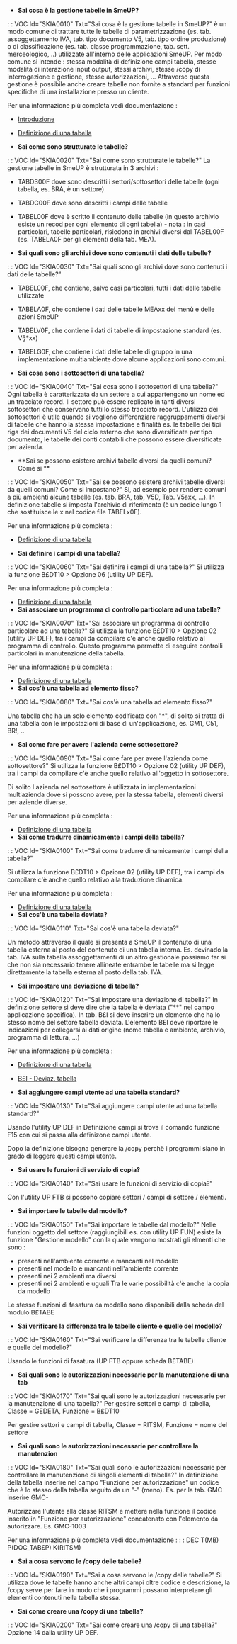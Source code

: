 - **Sai cosa è la gestione tabelle in SmeUP?**

 :  : VOC Id="SKIA0010" Txt="Sai cosa è la gestione tabelle in SmeUP?"
è un modo comune di trattare tutte le tabelle di parametrizzazione (es. tab. assoggettamento IVA, tab. tipo documento V5, tab. tipo ordine produzione) o di classificazione (es. tab. classe programmazione, tab. sett. merceologico, ..) utilizzate all'interno delle applicazioni SmeUP.
Per modo comune si intende :  stessa modalità di definizione campi tabella, stesse modalità di interazione input output, stessi archivi, stesse /copy di interrogazione e gestione, stesse autorizzazioni, ...
Attraverso questa gestione è possibile anche creare tabelle non fornite a standard per funzioni specifiche di una installazione presso un cliente.

Per una informazione più completa vedi documentazione : 
- [Introduzione](Sorgenti/DOC/TA/B£AMO/B£TABE_01)
- [Definizione di una tabella](Sorgenti/DOC/TA/B£AMO/B£TABE_02)

- **Sai come sono strutturate le tabelle?**

 :  : VOC Id="SKIA0020" Txt="Sai come sono strutturate le tabelle?"
La gestione tabelle in SmeUP è strutturata in 3 archivi : 
- TABDS00F dove sono descritti i settori/sottosettori delle tabelle (ogni tabella, es. BRA, è un settore)
- TABDC00F dove sono descritti i campi delle tabelle
- TABEL00F dove è scritto il contenuto delle tabelle (in questo archivio esiste un recod per ogni elemento di ogni tabella) - nota :  in casi particolari, tabelle particolari, risiedono in archivi diversi dal TABEL00F (es. TABELA0F per gli elementi della tab. MEA).

- **Sai quali sono gli archivi dove sono contenuti i dati delle tabelle?**

 :  : VOC Id="SKIA0030" Txt="Sai quali sono gli archivi dove sono contenuti i dati delle tabelle?"
- TABEL00F, che contiene, salvo casi particolari, tutti i dati delle tabelle utilizzate
- TABELA0F, che contiene i dati delle tabelle MEAxx dei menù e delle azioni SmeUP
- TABELV0F, che contiene i dati di tabelle di impostazione standard (es. V§*xx)
- TABELG0F, che contiene i dati delle tabelle di gruppo in una implementazione multiambiente dove alcune applicazioni sono comuni.

- **Sai cosa sono i sottosettori di una tabella?**

 :  : VOC Id="SKIA0040" Txt="Sai cosa sono i sottosettori di una tabella?"
Ogni tabella è caratterizzata da un settore a cui appartengono un nome ed un tracciato record. Il settore può essere replicato in tanti diversi sottosettori che conservano tutti lo stesso tracciato record.
L'utilizzo dei sottosettori è utile quando si vogliono differenziare raggruppamenti diversi di tabelle che hanno la stessa impostazione e finalità es. le tabelle dei tipi riga dei documenti V5 del ciclo esterno che sono diversificate per tipo documento, le tabelle dei conti contabili che possono essere diversificate per azienda.

- **Sai se possono esistere archivi tabelle diversi da quelli comuni? Come si **

 :  : VOC Id="SKIA0050" Txt="Sai se possono esistere archivi tabelle diversi da quelli comuni? Come si impostano?"
Si, ad esempio per rendere comuni a più ambienti alcune tabelle (es. tab. BRA, tab, V5D, Tab. V5axx, ...).
In definizione tabelle si imposta l'archivio di riferimento (è un codice lungo 1 che sostituisce le x nel codice file TABELx0F).

Per una informazione più completa : 
- [Definizione di una tabella](Sorgenti/DOC/TA/B£AMO/B£TABE_02)

- **Sai definire i campi di una tabella?**

 :  : VOC Id="SKIA0060" Txt="Sai definire i campi di una tabella?"
Si utilizza la funzione B£DT10 > Opzione 06 (utility UP DEF).

Per una informazione più completa : 
- [Definizione di una tabella](Sorgenti/DOC/TA/B£AMO/B£TABE_02)
- **Sai associare un programma di controllo particolare ad una tabella?**

 :  : VOC Id="SKIA0070" Txt="Sai associare un programma di controllo particolare ad una tabella?"
Si utilizza la funzione B£DT10 > Opzione 02 (utility UP DEF), tra i campi da compilare c'è anche quello relativo al programma di controllo. Questo programma permette di eseguire controlli particolari in manutenzione della tabella.

Per una informazione più completa : 
- [Definizione di una tabella](Sorgenti/DOC/TA/B£AMO/B£TABE_02)
- **Sai cos'è una tabella ad elemento fisso?**

 :  : VOC Id="SKIA0080" Txt="Sai cos'è una tabella ad elemento fisso?"

Una tabella che ha un solo elemento codificato con "*", di solito si tratta di una tabella con le impostazioni di base di un'applicazione, es. GM1, C51, BR!, ..
- **Sai come fare per avere l'azienda come sottosettore?**

 :  : VOC Id="SKIA0090" Txt="Sai come fare per avere l'azienda come sottosettore?"
Si utilizza la funzione B£DT10 > Opzione 02 (utility UP DEF), tra i campi da compilare c'è anche quello relativo all'oggetto in sottosettore.

Di solito l'azienda nel sottosettore è utilizzata in implementazioni multiazienda dove si possono avere, per la stessa tabella, elementi diversi per aziende diverse.

Per una informazione più completa : 
- [Definizione di una tabella](Sorgenti/DOC/TA/B£AMO/B£TABE_02)
- **Sai come tradurre dinamicamente i campi della tabella?**

 :  : VOC Id="SKIA0100" Txt="Sai come tradurre dinamicamente i campi della tabella?"

Si utilizza la funzione B£DT10 > Opzione 02 (utility UP DEF), tra i campi da compilare c'è anche quello relativo alla traduzione dinamica.

Per una informazione più completa : 
- [Definizione di una tabella](Sorgenti/DOC/TA/B£AMO/B£TABE_02)
- **Sai cos'è una tabella deviata?**

 :  : VOC Id="SKIA0110" Txt="Sai cos'è una tabella deviata?"

Un metodo attraverso il quale si presenta a SmeUP il contenuto di una tabella esterna al posto del contenuto di una tabella interna.
Es. devinado la tab. IVA sulla tabella assoggettamenti di un altro gestionale possiamo far si che non sia necessario tenere allineate entrambe le tabelle ma si legge direttamente la tabella esterna al posto della tab. IVA.

- **Sai impostare una deviazione di tabella?**

 :  : VOC Id="SKIA0120" Txt="Sai impostare una deviazione di tabella?"
In definizione settore si deve dire che la tabella è deviata ("**" nel campo applicazione specifica).
In tab. B£I si deve inserire un elemento che ha lo stesso nome del settore tabella deviata.
L'elemento B£I deve riportare le indicazioni per collegarsi ai dati origine (nome tabella e ambiente, archivio, programma di lettura, ...)

Per una informazione più completa : 
- [Definizione di una tabella](Sorgenti/DOC/TA/B£AMO/B£TABE_02)
- [B£I - Deviaz. tabella](Sorgenti/OG/TA/TA_B£I)

- **Sai aggiungere campi utente ad una tabella standard?**

 :  : VOC Id="SKIA0130" Txt="Sai aggiungere campi utente ad una tabella standard?"

Usando l'utility UP DEF in Definizione campi si trova il comando funzione F15 con cui si passa alla definizone campi utente.

Dopo la definizione bisogna generare la /copy perchè i programmi siano in grado di leggere questi campi utente.
- **Sai usare le funzioni di servizio di copia?**

 :  : VOC Id="SKIA0140" Txt="Sai usare le funzioni di servizio di copia?"

Con l'utility UP FTB si possono copiare settori / campi di settore / elementi.
- **Sai importare le tabelle dal modello?**

 :  : VOC Id="SKIA0150" Txt="Sai importare le tabelle dal modello?"
Nelle funzioni oggetto del settore (raggiungibili es. con utility UP FUN) esiste la funzione "Gestione modello" con la quale vengono mostrati gli elmenti che sono : 
- presenti nell'ambiente corrente e mancanti nel modello
- presenti nel modello e mancanti nell'ambiente corrente
- presenti nei 2 ambienti ma diversi
- presenti nei 2 ambienti e uguali
Tra le varie possibilità c'è anche la copia da modello

Le stesse funzioni di fasatura da modello sono disponibili dalla scheda del modulo B£TABE

- **Sai verificare la differenza tra le tabelle cliente e quelle del modello?**

 :  : VOC Id="SKIA0160" Txt="Sai verificare la differenza tra le tabelle cliente e quelle del modello?"

Usando le funzioni di fasatura (UP FTB oppure scheda B£TABE)
- **Sai quali sono le autorizzazioni necessarie per la manutenzione di una tab**

 :  : VOC Id="SKIA0170" Txt="Sai quali sono le autorizzazioni necessarie per la manutenzione di una tabella?"
Per gestire settori e campi di tabella, Classe = GEDETA, Funzione = B£DT10

Per gestire settori e campi di tabella, Classe = RITSM, Funzione = nome del settore


- **Sai quali sono le autorizzazioni necessarie per controllare la manutenzion**

 :  : VOC Id="SKIA0180" Txt="Sai quali sono le autorizzazioni necessarie per controllare la manutenzione di singoli elementi di tabella?"
In definizione della tabella inserire nel campo "Funzione per autorizzazione" un codice che è lo stesso della tabella seguito da un "-" (meno).
Es. per la tab. GMC inserire GMC-

Autorizzare l'utente alla classe RITSM e mettere nella funzione il codice inserito in "Funzione per autorizzazione" concatenato con l'elemento da autorizzare.
Es. GMC-1003

Per una informazione più completa vedi documentazione : 
 :  : DEC T(MB) P(DOC_TAB£P) K(RITSM)
- **Sai a cosa servono le /copy delle tabelle?**

 :  : VOC Id="SKIA0190" Txt="Sai a cosa servono le /copy delle tabelle?"
Si utilizza dove le tabelle hanno anche altri campi oltre codice e descrizione, la /copy serve per fare in modo che i programmi possano interpretare gli elementi contenuti nella tabella stessa.
- **Sai come creare una /copy di una tabella?**

 :  : VOC Id="SKIA0200" Txt="Sai come creare una /copy di una tabella?"
Opzione 14 dalla utility UP DEF.
